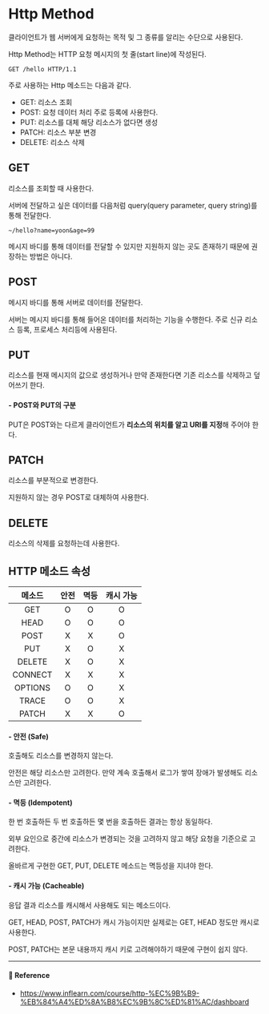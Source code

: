 # Http Method  

클라이언트가 웹 서버에게 요청하는 목적 및 그 종류를 알리는 수단으로 사용된다.  

Http Method는 HTTP 요청 메시지의 첫 줄(start line)에 작성된다.  

```text
GET /hello HTTP/1.1
```

주로 사용하는 Http 메소드는 다음과 같다.  

- GET: 리소스 조회
- POST: 요청 데이터 처리 주로 등록에 사용한다.
- PUT: 리소스를 대체 해당 리소스가 없다면 생성
- PATCH: 리소스 부분 변경
- DELETE: 리소스 삭제

## GET  

리소스를 조회할 때 사용한다.  

서버에 전달하고 싶은 데이터를 다음처럼 query(query parameter, query string)를 통해 전달한다.  

```text
~/hello?name=yoon&age=99
```

메시지 바디를 통해 데이터를 전달할 수 있지만 지원하지 않는 곳도 존재하기 때문에 권장하는 방법은 아니다.  

## POST  

메시지 바디를 통해 서버로 데이터를 전달한다.  

서버는 메시지 바디를 통해 들어온 데이터를 처리하는 기능을 수행한다. 주로 신규 리소스 등록, 프로세스 처리등에 사용된다.  

## PUT  

리소스를 현재 메시지의 값으로 생성하거나 만약 존재한다면 기존 리소스를 삭제하고 덮어쓰기 한다.  

#### - POST와 PUT의 구분  

PUT은 POST와는 다르게 클라이언트가 **리소스의 위치를 알고 URI를 지정**해 주어야 한다.  

## PATCH  

리소스를 부분적으로 변경한다.  

지원하지 않는 경우 POST로 대체하여 사용한다.  

## DELETE  

리소스의 삭제를 요청하는데 사용한다.  

## HTTP 메소드 속성  

|메소드|안전|멱등|캐시 가능|
|:----:|:----:|:---:|:-------:|
|GET| O | O | O |
|HEAD| O | O | O |
|POST| X | X | O |
|PUT| X | O | X |
|DELETE| X | O | X |
|CONNECT| X | X | X |
|OPTIONS| O | O | X |
|TRACE| O | O | X |
|PATCH| X | X | O |

#### - 안전 (Safe)  

호출해도 리소스를 변경하지 않는다.  

안전은 해당 리소스만 고려한다. 만약 계속 호출해서 로그가 쌓여 장애가 발생해도 리소스만 고려한다.  

#### - 멱등 (Idempotent)  

한 번 호출하든 두 번 호출하든 몇 번을 호출하든 결과는 항상 동일하다.  

외부 요인으로 중간에 리소스가 변경되는 것을 고려하지 않고 해당 요청을 기준으로 고려한다.  

올바르게 구현한 GET, PUT, DELETE 메소드는 멱등성을 지녀야 한다.  

#### - 캐시 가능 (Cacheable)  

응답 결과 리소스를 캐시해서 사용해도 되는 메소드이다.  

GET, HEAD, POST, PATCH가 캐시 가능이지만 실제로는 GET, HEAD 정도만 캐시로 사용한다.  

POST, PATCH는 본문 내용까지 캐시 키로 고려해야하기 때문에 구현이 쉽지 않다.  

---

#### 📌 Reference  

- <https://www.inflearn.com/course/http-%EC%9B%B9-%EB%84%A4%ED%8A%B8%EC%9B%8C%ED%81%AC/dashboard>